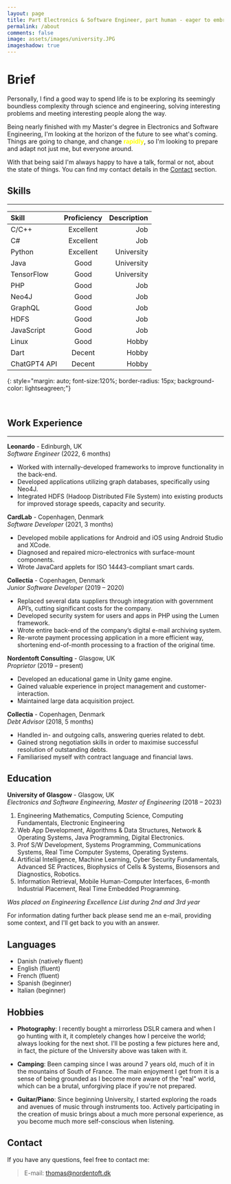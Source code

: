 ```yaml
---
layout: page
title: Part Electronics & Software Engineer, part human - eager to embrace this wild future
permalink: /about
comments: false
image: assets/images/university.JPG
imageshadow: true
---
```


# Brief

Personally, I find a good way to spend life is to be exploring its seemingly boundless complexity through science and engineering, solving interesting problems and meeting interesting people along the way.

Being nearly finished with my Master's degree in Electronics and Software Engineering, I'm looking at the horizon of the future to see what's coming. Things are going to change, and change <b style="color:yellow;">rapidly</b>, so I'm looking to prepare and adapt not just me, but everyone around. 

With that being said I'm always happy to have a talk, formal or not, about the state of things. You can find my contact details in the [Contact](#contact) section.


## Skills
---

| Skill | Proficiency | Description |
| :--- | :---: | ---: |
| C/C++ | Excellent | Job |
| C# | Excellent | Job |
| Python | Excellent | University |
| Java | Good | University |
| TensorFlow | Good | University |
| PHP | Good | Job | 
| Neo4J | Good | Job |
| GraphQL | Good | Job |
| HDFS | Good | Job |
| JavaScript | Good | Job |
| Linux | Good | Hobby |
| Dart | Decent | Hobby |
| ChatGPT4 API | Decent | Hobby |
{: style="margin: auto; font-size:120%; border-radius: 15px; background-color: lightseagreen;"}

<br>

## Work Experience
---

**Leonardo** - Edinburgh, UK  
_Software Engineer_ (2022, 6 months)
- Worked with internally-developed frameworks to improve functionality in the back-end.
- Developed applications utilizing graph databases, specifically using Neo4J.
- Integrated HDFS (Hadoop Distributed File System) into existing products for improved storage speeds, capacity and security.

**CardLab** - Copenhagen, Denmark  
_Software Developer_ (2021, 3 months)
- Developed mobile applications for Android and iOS using Android Studio and XCode.
- Diagnosed and repaired micro-electronics with surface-mount components.
- Wrote JavaCard applets for ISO 14443-compliant smart cards.

**Collectia** - Copenhagen, Denmark  
_Junior Software Developer_ (2019 – 2020)
- Replaced several data suppliers through integration with government API’s, cutting significant costs for the company.
- Developed security system for users and apps in PHP using the Lumen framework.
- Wrote entire back-end of the company’s digital e-mail archiving system.
- Re-wrote payment processing application in a more efficient way, shortening end-of-month processing to a fraction of the original time.

**Nordentoft Consulting** - Glasgow, UK  
_Proprietor_ (2019 – present)
- Developed an educational game in Unity game engine.
- Gained valuable experience in project management and customer-interaction.
- Maintained large data acquisition project.

**Collectia** - Copenhagen, Denmark  
_Debt Advisor_ (2018, 5 months)
- Handled in- and outgoing calls, answering queries related to debt.
- Gained strong negotiation skills in order to maximise successful resolution of outstanding debts.
- Familiarised myself with contract language and financial laws.

<!-- 
<div id="timeline"></div>


<script>
    
    var timeline = new VerticalTimeline({
    'id' : 'timeline', // unique ID
    'dark_mode' : 'true',// dark or light mode
    'alignment': 'right',
    'line_color':'lightseagreen',
    'bubble_color':'orange',
    'items' : [ // event shere
        {
            'title' : '[2019-2020] Junior Software Developer',
            //'image' : '<img src="event-1.jpg">',
            'text' : 'Worked in summers 19’ and 20’ as backend, developing API’s in .Net C# to provide data from various sources in a simplified, fast and easily consumable way',
            'time' : 'Summers 2019, 2020',
        },
        {
            'title' : '[2019-Present] Proprietor',
            'image' : '<img src="event-1.jpg">',
            'text' : 'Established a company, allowing me to do software consulting, development and maintenance of software systems. My clients include EduGaim and Collectia A/S.',
            'time' : '3 Hours Ago',
        },
        {
            'title' : '[2019-Present] Proprietor',
            'image' : '<img src="event-1.jpg">',
            'text' : 'Established a company, allowing me to do software consulting, development and maintenance of software systems. My clients include EduGaim and Collectia A/S.',
            'time' : '3 Hours Ago',
        },
        {
            'title' : '[2018] Debt Advisor',
            'image' : '<img src="event-1.jpg">',
            'text' : 'Worked full-time as a debt advisor, learning about the debt industry, the danish legal system and how to effectively negotiate with and advise citizens about their debt.',
            'time' : '3 Hours Ago',
        },
        
        // ... more events here
    ]
});
</script>
<br> -->

## Education
**University of Glasgow** - Glasgow, UK  
_Electronics and Software Engineering, Master of Engineering_ (2018 – 2023)
1. Engineering Mathematics, Computing Science, Computing Fundamentals, Electronic Engineering
2. Web App Development, Algorithms & Data Structures, Network & Operating Systems, Java Programming, Digital Electronics.
3. Prof S/W Development, Systems Programming, Communications Systems, Real Time Computer Systems, Operating Systems.
4. Artificial Intelligence, Machine Learning, Cyber Security Fundamentals, Advanced SE Practices, Biophysics of Cells & Systems, Biosensors and Diagnostics, Robotics.
5. Information Retrieval, Mobile Human-Computer Interfaces, 6-month Industrial Placement, Real Time Embedded Programming.

_Was placed on Engineering Excellence List during 2nd and 3rd year_

For information dating further back please send me an e-mail, providing some context, and I'll get back to you with an answer. 

## Languages

- Danish (natively fluent)
- English (fluent)
- French (fluent)
- Spanish (beginner)
- Italian (beginner)

## Hobbies

- **Photography**: I recently bought a mirrorless DSLR camera and when I go hunting with it, it completely changes how I perceive the world; always looking for the next shot. I'll be posting a few pictures here and, in fact, the picture of the University above was taken with it. 

- **Camping**: Been camping since I was around 7 years old, much of it in the mountains of South of France. The main enjoyment I get from it is a sense of being grounded as I become more aware of the "real" world, which can be a brutal, unforgiving place if you're not prepared.

- **Guitar/Piano**: Since beginning University, I started exploring the roads and avenues of music through instruments too. Actively participating in the creation of music brings about a much more personal experience, as you become much more self-conscious when listening. 


## Contact

If you have any questions, feel free to contact me:

> E-mail: thomas@nordentoft.dk
